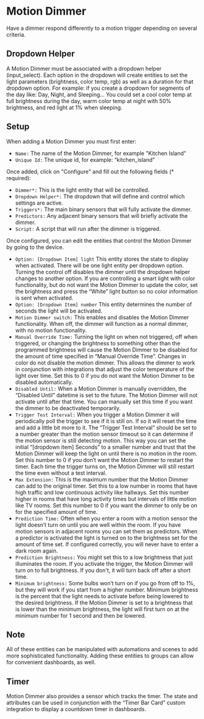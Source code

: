 # Motion Dimmer

Have a dimmer respond differently to a motion trigger depending on several criteria.

## Dropdown Helper

A Motion Dimmer must be associated with a dropdown helper (input_select). Each option in the dropdown will create entities to set the light parameters (brightness, color temp, rgb) as well as a duration for that dropdown option.
For example: if you create a dropdown for segments of the day like: Day, Night, and Sleeping…
You could set a cool color temp at full brightness during the day, warm color temp at night with 50% brightness, and red light at 1% when sleeping.

## Setup

When adding a Motion Dimmer you must first enter:

- `Name:` The name of the Motion Dimmer, for example "Kitchen Island"
- `Unique Id:` The unique id, for example: “kitchen_island”

Once added, click on "Configure" and fill out the following fields (\* required):

- `Dimmer*:` This is the light entity that will be controlled.
- `Dropdown Helper*:` The dropdown that will define and control which settings are active.
- `Triggers*:` The main binary sensors that will fully activate the dimmer.
- `Predictors:` Any adjacent binary sensors that will briefly activate the dimmer.
- `Script:` A script that will run after the dimmer is triggered.

Once configured, you can edit the entities that control the Motion Dimmer by going to the device.

- `Option: [Dropdown Item] light` This entity stores the state to display when activated. There will be one light entity per dropdown option. Turning the control off disables the dimmer until the dropdown helper changes to another option. If you are controlling a smart light with color functionality, but do not want the Motion Dimmer to update the color, set the brightness and press the “White” light button so no color information is sent when activated.
- `Option: [Dropdown Item] number` This entity determines the number of seconds the light will be activated.
- `Motion Dimmer switch:` This enables and disables the Motion Dimmer functionality. When off, the dimmer will function as a normal dimmer, with no motion functionality.
- `Manual Override Time:` Turning the light on when not triggered, off when triggered, or changing the brightness to something other than the programmed brightness will cause the Motion Dimmer to be disabled for the amount of time specified in “Manual Override Time”. Changes in color do not disable the motion dimmer. This allows the dimmer to work in conjunction with integrations that adjust the color temperature of the light over time. Set this to 0 if you do not want the Motion Dimmer to be disabled automatically.
- `Disabled Until:` When a Motion Dimmer is manually overridden, the “Disabled Until” datetime is set to the future. The Motion Dimmer will not activate until after that time. You can manually set this time if you want the dimmer to be deactivated temporarily.
- `Trigger Test Interval:` When you trigger a Motion Dimmer it will periodically poll the trigger to see if it is still on. If so it will reset the time and add a little bit more to it. The “Trigger Test Interval” should be set to a number greater than the motion sensor timeout so it can determine if the motion sensor is still detecting motion. This way you can set the initial “[dropdown item] Seconds” to a smaller number and trust that the Motion Dimmer will keep the light on until there is no motion in the room. Set this number to 0 if you don’t want the Motion Dimmer to restart the timer. Each time the trigger turns on, the Motion Dimmer will still restart the time even without a test interval.
- `Max Extension:` This is the maximum number that the Motion Dimmer can add to the original timer. Set this to a low number in rooms that have high traffic and low continuous activity like hallways. Set this number higher in rooms that have long activity times but intervals of little motion like TV rooms. Set this number to 0 if you want the dimmer to only be on for the specified amount of time.
- `Prediction Time:` Often when you enter a room with a motion sensor the light doesn’t turn on until you are well within the room. If you have motion sensors in adjacent rooms you can set them as predictors. When a predictor is activated the light is turned on to the brightness set for the amount of time set. If configured correctly, you will never have to enter a dark room again.
- `Prediction Brightness:` You might set this to a low brightness that just illuminates the room. If you activate the trigger, the Motion Dimmer will turn on to full brightness. If you don't, it will turn back off after a short time.
- `Minimum brightness:` Some bulbs won’t turn on if you go from off to 1%, but they will work if you start from a higher number. Minimum brightness is the percent that the light needs to activate before being lowered to the desired brightness. If the Motion Dimmer is set to a brightness that is lower than the minimum brightness, the light will first turn on at the minimum number for 1 second and then be lowered.

## Note

All of these entities can be manipulated with automations and scenes to add more sophisticated functionality. Adding these entities to groups can allow for convenient dashboards, as well.

## Timer

Motion Dimmer also provides a sensor which tracks the timer. The state and attributes can be used in conjunction with the “Timer Bar Card” custom integration to display a countdown timer in dashboards.
